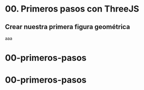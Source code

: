 # 00. Primeros pasos con ThreeJS

## Crear nuestra primera figura geométrica

aaa
# 00-primeros-pasos
# 00-primeros-pasos
